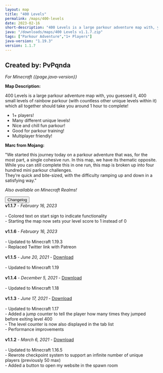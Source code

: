 ```yaml
---
layout: map
title: "400 Levels"
permalink: /maps/400-levels
date: 2023-02-16
short-description: "400 Levels is a large parkour adventure map with, you guessed it, 400 small levels of parkour!"
java: "/downloads/maps/400 Levels v1.1.7.zip"
tags: ["Parkour Adventure","1+ Players"]
java-version: "1.19.3"
version: 1.1.7
---
```

Created by: PvPqnda
-
*For Minecraft {{page.java-version}}*

**Map Description:**

400 Levels is a large parkour adventure map with, you guessed it, 400 small levels of rainbow parkour (with countless other unique levels within it) which all together should take you around 1 hour to complete!

- 1+ players!
- Many different unique levels!
- Nice and chill fun parkour!
- Good for parkour training!
- Multiplayer friendly!

**Marc from Mojang:**

"We started this journey today on a parkour adventure that was, for the most part, a single cohesive run. 
In this map, we have its thematic opposite. While you can still complete this in one run, this map is broken up into four hundred mini parkour challenges.<br>They’re quick and bite-sized, with the difficulty ramping up and down in a satisfying way."

*Also available on Minecraft Realms!*

<div id="accordion">
  <div class="card">
        <button class="card-header mb-0 btn btn-link text-decoration-none" data-toggle="collapse" data-target="#changelog" aria-expanded="false" aria-controls="changelog" id="changelogBtn">
           Changelog
        </button>
</div>

<div id="changelog" class="collapse" aria-labelledby="changelogBtn" data-parent="#accordion">
      <div class="card-body">
<b>v1.1.7</b> - <em>February 16, 2023</em><br>
<br>
- Colored text on start sign to indicate functionality<br>
- Starting the map now sets your level score to 1 instead of 0<br>
<br>
<b>v1.1.6</b> - <em>February 16, 2023</em><br>
<br>
- Updated to Minecraft 1.19.3<br>
- Replaced Twitter link with Patreon<br>
<br>
<b>v1.1.5</b> - <em>June 20, 2021</em> - <a style="text-decoration: underline;" href="/downloads/maps/old/400 Levels v1.1.5.zip" download>Download</a><br>
<br>
- Updated to Minecraft 1.19<br>
<br>
<b>v1.1.4</b> - <em>December 5, 2021</em> - <a style="text-decoration: underline;" href="/downloads/maps/old/400 Levels v1.1.4.zip" download>Download</a><br>
<br>
- Updated to Minecraft 1.18<br>
<br>
<b>v1.1.3</b> - <em>June 17, 2021</em> - <a style="text-decoration: underline;" href="/downloads/maps/old/400 Levels v1.1.3.zip" download>Download</a><br>
<br>
- Updated to Minecraft 1.17<br>
- Added a jump counter to tell the player how many times they jumped before exiting level 400<br>
- The level counter is now also displayed in the tab list<br>
- Performance improvements<br>
<br>
<b>v1.1.2</b> - <em>March 6, 2021</em> - <a style="text-decoration: underline;" href="/downloads/maps/old/400 Levels v1.1.2.zip" download>Download</a><br>
<br>
- Updated to Minecraft 1.16.5<br>
- Rewrote checkpoint system to support an infinite number of unique players (previously 50 max)<br>
- Added a button to open my website in the spawn room<br>
      </div>
    </div>
  </div>